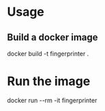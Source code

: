 # Usage
## Build a docker image
docker build -t fingerprinter .

# Run the image
docker run --rm -it fingerprinter <fingerprinter options>

